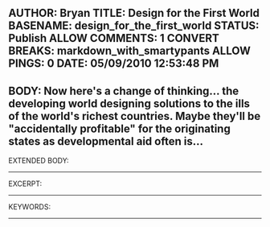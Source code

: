 AUTHOR: Bryan
TITLE: Design for the First World
BASENAME: design_for_the_first_world
STATUS: Publish
ALLOW COMMENTS: 1
CONVERT BREAKS: markdown_with_smartypants
ALLOW PINGS: 0
DATE: 05/09/2010 12:53:48 PM
-----
BODY:
Now here's a change of thinking... the developing world designing solutions to the ills of the world's richest countries. Maybe they'll be "accidentally profitable" for the originating states as developmental aid often is...
-----
EXTENDED BODY:

-----
EXCERPT:

-----
KEYWORDS:

-----


